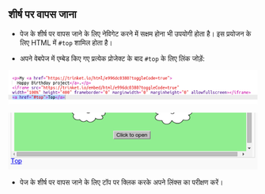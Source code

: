 ## शीर्ष पर वापस जाना



+ पेज के शीर्ष पर वापस जाने के लिए नेविगेट करने में सक्षम होना भी उपयोगी होता है। इस प्रयोजन के लिए HTML में `#top` शामिल होता है। 

+ अपने वेबपेज में एम्बेड किए गए प्रत्येक प्रोजेक्ट के बाद `#top` के लिए लिंक जोड़ें:

![screenshot](images/showcase-top-code.png)

![screenshot](images/showcase-top-output.png)

+ पेज के शीर्ष पर वापस जाने के लिए टॉप पर क्लिक करके अपने लिंक्स का परीक्षण करें। 



